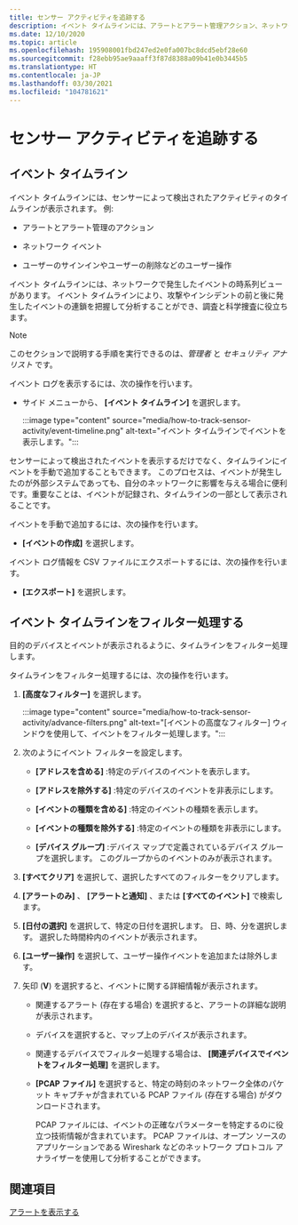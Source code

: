 ```yaml
---
title: センサー アクティビティを追跡する
description: イベント タイムラインには、アラートとアラート管理アクション、ネットワーク イベント、ユーザーのサインインやユーザーの削除などのユーザー操作を含む、ネットワークで検出されたアクティビティのタイムラインが表示されます。
ms.date: 12/10/2020
ms.topic: article
ms.openlocfilehash: 195908001fbd247ed2e0fa007bc8dcd5ebf28e60
ms.sourcegitcommit: f28ebb95ae9aaaff3f87d8388a09b41e0b3445b5
ms.translationtype: HT
ms.contentlocale: ja-JP
ms.lasthandoff: 03/30/2021
ms.locfileid: "104781621"
---
```

# <a name="track-sensor-activity"></a>センサー アクティビティを追跡する

## <a name="event-timeline"></a>イベント タイムライン

イベント タイムラインには、センサーによって検出されたアクティビティのタイムラインが表示されます。 例:

  - アラートとアラート管理のアクション

  - ネットワーク イベント

  - ユーザーのサインインやユーザーの削除などのユーザー操作

イベント タイムラインには、ネットワークで発生したイベントの時系列ビューがあります。 イベント タイムラインにより、攻撃やインシデントの前と後に発生したイベントの連鎖を把握して分析することができ、調査と科学捜査に役立ちます。

> [!NOTE]
> このセクションで説明する手順を実行できるのは、*管理者* と *セキュリティ アナリスト* です。

イベント ログを表示するには、次の操作を行います。

- サイド メニューから、 **[イベント タイムライン]** を選択します。

   :::image type="content" source="media/how-to-track-sensor-activity/event-timeline.png" alt-text="イベント タイムラインでイベントを表示します。":::

センサーによって検出されたイベントを表示するだけでなく、タイムラインにイベントを手動で追加することもできます。 このプロセスは、イベントが発生したのが外部システムであっても、自分のネットワークに影響を与える場合に便利です。重要なことは、イベントが記録され、タイムラインの一部として表示されることです。

イベントを手動で追加するには、次の操作を行います。

- **[イベントの作成]** を選択します。

イベント ログ情報を CSV ファイルにエクスポートするには、次の操作を行います。

- **[エクスポート]** を選択します。

## <a name="filter-the-event-timeline"></a>イベント タイムラインをフィルター処理する

目的のデバイスとイベントが表示されるように、タイムラインをフィルター処理します。

タイムラインをフィルター処理するには、次の操作を行います。

1. **[高度なフィルター]** を選択します。

   :::image type="content" source="media/how-to-track-sensor-activity/advance-filters.png" alt-text="[イベントの高度なフィルター] ウィンドウを使用して、イベントをフィルター処理します。":::

2. 次のようにイベント フィルターを設定します。

   - **[アドレスを含める]** :特定のデバイスのイベントを表示します。

   - **[アドレスを除外する]** :特定のデバイスのイベントを非表示にします。

   - **[イベントの種類を含める]** :特定のイベントの種類を表示します。

   - **[イベントの種類を除外する]** :特定のイベントの種類を非表示にします。

   - **[デバイス グループ]** :デバイス マップで定義されているデバイス グループを選択します。 このグループからのイベントのみが表示されます。

3. **[すべてクリア]** を選択して、選択したすべてのフィルターをクリアします。

4. **[アラートのみ]** 、 **[アラートと通知]** 、または **[すべてのイベント]** で検索します。

5. **[日付の選択]** を選択して、特定の日付を選択します。 日、時、分を選択します。 選択した時間枠内のイベントが表示されます。

6.  **[ユーザー操作]** を選択して、ユーザー操作イベントを追加または除外します。

7.  矢印 (**V**) を選択すると、イベントに関する詳細情報が表示されます。

    - 関連するアラート (存在する場合) を選択すると、アラートの詳細な説明が表示されます。

    - デバイスを選択すると、マップ上のデバイスが表示されます。

    - 関連するデバイスでフィルター処理する場合は、 **[関連デバイスでイベントをフィルター処理]** を選択します。

    - **[PCAP ファイル]** を選択すると、特定の時刻のネットワーク全体のパケット キャプチャが含まれている PCAP ファイル (存在する場合) がダウンロードされます。 
    
      PCAP ファイルには、イベントの正確なパラメーターを特定するのに役立つ技術情報が含まれています。 PCAP ファイルは、オープン ソースのアプリケーションである Wireshark などのネットワーク プロトコル アナライザーを使用して分析することができます。

## <a name="see-also"></a>関連項目

[アラートを表示する](how-to-view-alerts.md)

